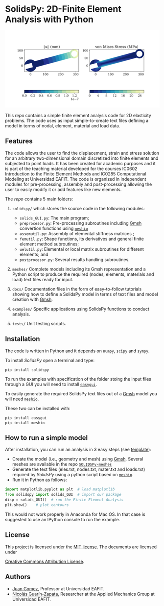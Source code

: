 # SolidsPy: 2D-Finite Element Analysis with Python


![Wrench under bending.](./docs/img/wrench.png)

This _repo_ contains a simple finite element analysis code for 2D elasticity
problems. The code uses as input simple-to-create text files defining a model in terms of
nodal, element, material and load data.

## Features
The code allows the user to find the displacement, strain and stress
solution for an arbitrary two-dimensional domain discretized into finite
elements and subjected to point loads. It has been  created for
academic purposes and it is part of the teaching material developed for
the courses IC0602 Introduction to the Finite Element Methods and
IC0285 Computational Modeling at Universidad EAFIT. The code is organized
in independent modules for pre-processing, assembly and post-processing
allowing the user to easily modify it or add features like new elements.

The _repo_ contains 5 main folders:

1. `solidspy/` which stores the source code in the following modules:

    - `solids_GUI.py`: The main program;
    - `preprocesor.py`: Pre-processing subroutines including [Gmsh](http://gmsh.info/) convertion functions using [`meshio`](https://github.com/nschloe/meshio)
    - `assemutil.py`: Assembly of elemental stiffness matrices ;
    - `femutil.py`: Shape functions, its derivatives and general finite element method subroutines;
    - `uelutil.py`: Elemental or local matrix subroutines for different elements; and
    - `postprocesor.py`: Several results handling subroutines.

2. `meshes/` Complete models including its Gmsh representation and a Python script to produce the required
    (nodes, elements, materials and load) text files ready for input.

3. `docs/` Documentation files in the form of easy-to-follow tutorials
     showing how to define a SolidsPy model in terms of text files and model
     creation with [Gmsh](http://gmsh.info/).

4. `examples/` Specific applications using SolidsPy functions to conduct analysis.

5. `tests/` Unit testing scripts.

## Installation
The code is written in Python and it depends on `numpy`, `scipy` and `sympy`.

To install _SolidsPy_ open a terminal and type:

    pip install solidspy

To run the examples with specification of the folder stoing the input files through a GUI you will need to install
[`easygui`](http://easygui.readthedocs.org/en/master/).

To easily generate the required SolidsPy text files out of a [Gmsh](http://gmsh.info/) model
you will need [`meshio`](https://github.com/nschloe/meshio).

These two can be installed with:

    pip install easygui
    pip install meshio

## How to run a simple model
After installation, you can run an analysis in 3 easy steps (see [template](./docs/template/README.md)):
- Create the model (i.e., geometry and mesh) using [Gmsh](http://gmsh.info/). Several meshes are available in the repo [`SOLIDSPy-meshes`](https://github.com/AppliedMechanics-EAFIT/SolidsPy-meshes)
- Generate the text files (eles.txt, nodes.txt, mater.txt and loads.txt) required by _SolidsPy_ using
  a python script based on [`meshio`](https://github.com/nschloe/meshio).
- Run it in Python as follows:

```python
import matplotlib.pyplot as plt  # load matplotlib
from solidspy import solids_GUI  # import our package
disp = solids_GUI()  # run the Finite Element Analysis
plt.show()    # plot contours
```

This would not work properly in Anaconda for Mac OS. In that case is suggested to use an IPython console to run the example.

## License
This project is licensed under the
[MIT license](http://en.wikipedia.org/wiki/MIT_License). The documents are
licensed under

[Creative Commons Attribution License](http://creativecommons.org/licenses/by/4.0/).

## Authors
- [Juan Gomez](http://www.eafit.edu.co/docentes-investigadores/Paginas/juan-gomez.aspx),
    Professor at Universidad EAFIT.
- [Nicolás Guarín-Zapata](https://github.com/nicoguaro), Researcher at the Applied Mechanics Group
    at Universidad EAFIT.
